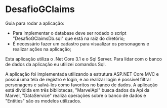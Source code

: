 # DesafioGClaims

Guia para rodar a aplicação:
- Para implementar o database deve ser rodado o script "DesafioGClaimsDb.sql" que está na raiz do diretório;
- É necessário fazer um cadastro para visualizar os personagens e realizar ações na aplicação;

Esta aplicação utiliza o .Net Core 3.1 e o Sql Server. Para lidar com o banco de dados da aplicação eu utilizei comandos Sql.

A aplicação foi implementada utilizando a estrutura ASP.NET Core MVC e possui uma tela de registro e login, e ao realizar login é possível filtrar personagens e salvá-los como favoritos no banco de dados. A aplicação está dividida em três bibliotecas, "MarvelApi" busca dados da Api da Marvel, "DataService" realiza operações sobre o banco de dados e "Entities" são os modelos utilizados.
